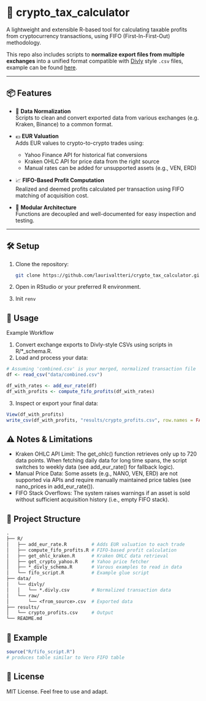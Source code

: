 # 🧾 crypto_tax_calculator

A lightweight and extensible R-based tool for calculating taxable profits from cryptocurrency transactions, using FIFO (First-In-First-Out) methodology. 

This repo also includes scripts to **normalize export files from multiple exchanges** into a unified format compatible with [Divly](https://divly.com/) style `.csv` files, example can be found [here](https://docs.google.com/spreadsheets/d/1jGvqnK8OxwcjwpobwkP1k4jj8Sk9OHTEO5WgKIBKbTU/).

---

## 📦 Features

- 🔄 **Data Normalization**  
  Scripts to clean and convert exported data from various exchanges (e.g. Kraken, Binance) to a common format.

- 💶 **EUR Valuation**  
  Adds EUR values to crypto-to-crypto trades using:
  - Yahoo Finance API for historical fiat conversions
  - Kraken OHLC API for price data from the right source
  - Manual rates can be added for unsupported assets (e.g., VEN, ERD)

- 📈 **FIFO-Based Profit Computation**  
  Realized and deemed profits calculated per transaction using FIFO matching of acquisition cost.

- 📂 **Modular Architecture**  
  Functions are decoupled and well-documented for easy inspection and testing.

---

## 🛠️ Setup

1. Clone the repository:
   ```bash
   git clone https://github.com/laurivaltteri/crypto_tax_calculator.git
   ```

2. Open in RStudio or your preferred R environment.
3. Init `renv`

## 🚀 Usage
Example Workflow
1. Convert exchange exports to Divly-style CSVs using scripts in R/*_schema.R.
2. Load and process your data:
```r
# Assuming 'combined.csv' is your merged, normalized transaction file
df <- read_csv("data/combined.csv")

df_with_rates <- add_eur_rate(df)
df_with_profits <- compute_fifo_profits(df_with_rates)
```
3. Inspect or export your final data:
```r
View(df_with_profits)
write_csv(df_with_profits, "results/crypto_profits.csv", row.names = FALSE)
```
## ⚠️ Notes & Limitations
- Kraken OHLC API Limit: The get_ohlc() function retrieves only up to 720 data points. When fetching daily data for long time spans, the script switches to weekly data (see add_eur_rate() for fallback logic).
- Manual Price Data: Some assets (e.g., NANO, VEN, ERD) are not supported via APIs and require manually maintained price tables (see nano_prices in add_eur_rate()).
- FIFO Stack Overflows: The system raises warnings if an asset is sold without sufficient acquisition history (i.e., empty FIFO stack).

## 📁 Project Structure
```graphql
.
├── R/
│   ├── add_eur_rate.R         # Adds EUR valuation to each trade
│   ├── compute_fifo_profits.R # FIFO-based profit calculation
│   ├── get_ohlc_kraken.R      # Kraken OHLC data retrieval
│   ├── get_crypto_yahoo.R     # Yahoo price fetcher
│   ├── *_divly_schema.R       # Varous examples to read in data
│   └── fifo_script.R          # Example glue script
├── data/
│   └── divly/
│   │   └── *.divly.csv        # Normalized transaction data
│   └── raw/
│       └── <from_source>.csv  # Exported data
├── results/
│   └── crypto_profits.csv     # Output
└── README.md
```

## 🧪 Example
```r
source("R/fifo_script.R")
# produces table similar to Vero FIFO table
```

## 📄 License
MIT License. Feel free to use and adapt.


